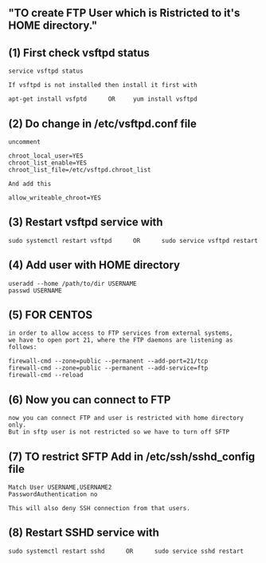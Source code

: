 "TO create FTP User which is Ristricted to it's HOME directory."
---------------------------------------------------------------

## (1) First check vsftpd status

```
service vsftpd status
```
```
If vsftpd is not installed then install it first with

apt-get install vsfptd      OR     yum install vsftpd
```

## (2) Do change in /etc/vsftpd.conf file
```
uncomment

chroot_local_user=YES
chroot_list_enable=YES
chroot_list_file=/etc/vsftpd.chroot_list
```
```
And add this

allow_writeable_chroot=YES
```
## (3) Restart vsftpd service with
```
sudo systemctl restart vsftpd      OR      sudo service vsftpd restart
```

## (4) Add user with HOME directory
```
useradd --home /path/to/dir USERNAME
passwd USERNAME
```

## (5) FOR CENTOS
```
in order to allow access to FTP services from external systems,
we have to open port 21, where the FTP daemons are listening as follows:

firewall-cmd --zone=public --permanent --add-port=21/tcp
firewall-cmd --zone=public --permanent --add-service=ftp
firewall-cmd --reload
```
## (6) Now you can connect to FTP
```
now you can connect FTP and user is restricted with home directory only.
But in sftp user is not restricted so we have to turn off SFTP
```

## (7) TO restrict SFTP Add in /etc/ssh/sshd_config file
```
Match User USERNAME,USERNAME2
PasswordAuthentication no
```
```
This will also deny SSH connection from that users.
```

## (8) Restart SSHD service with
```
sudo systemctl restart sshd      OR      sudo service sshd restart
```

